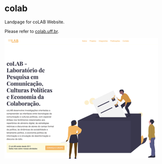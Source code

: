 # colab

Landpage for coLAB Website.

Please refer to [colab.uff.br](http://colab.uff.br).

![](https://raw.githubusercontent.com/coLAB-UFF/colab-uff.github.io/master/slide.png)
